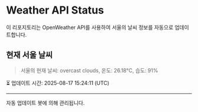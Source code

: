 
# Weather API Status

이 리포지토리는 OpenWeather API를 사용하여 서울의 날씨 정보를 자동으로 업데이트합니다.

## 현재 서울 날씨
> 서울의 현재 날씨: overcast clouds, 온도: 26.18°C, 습도: 91%

⏳ 업데이트 시간: 2025-08-17 15:24:11 (UTC)

---
자동 업데이트 봇에 의해 관리됩니다.
